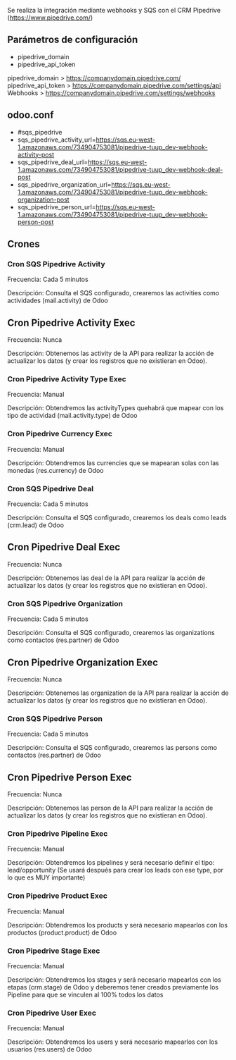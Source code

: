 Se realiza la integración mediante webhooks y SQS con el CRM Pipedrive (https://www.pipedrive.com/)

## Parámetros de configuración
- pipedrive_domain
- pipedrive_api_token

pipedrive_domain > https://companydomain.pipedrive.com/
pipedrive_api_token > https://companydomain.pipedrive.com/settings/api
Webhooks > https://companydomain.pipedrive.com/settings/webhooks

## odoo.conf
- #sqs_pipedrive
- sqs_pipedrive_activity_url=https://sqs.eu-west-1.amazonaws.com/734904753081/pipedrive-tuup_dev-webhook-activity-post
- sqs_pipedrive_deal_url=https://sqs.eu-west-1.amazonaws.com/734904753081/pipedrive-tuup_dev-webhook-deal-post
- sqs_pipedrive_organization_url=https://sqs.eu-west-1.amazonaws.com/734904753081/pipedrive-tuup_dev-webhook-organization-post
- sqs_pipedrive_person_url=https://sqs.eu-west-1.amazonaws.com/734904753081/pipedrive-tuup_dev-webhook-person-post

## Crones

### Cron SQS Pipedrive Activity
Frecuencia: Cada 5 minutos

Descripción: Consulta el SQS configurado, crearemos las activities como actividades (mail.activity) de Odoo

## Cron Pipedrive Activity Exec
Frecuencia: Nunca

Descripción: Obtenemos las activity de la API para realizar la acción de actualizar los datos (y crear los registros que no existieran en Odoo).

### Cron Pipedrive Activity Type Exec
Frecuencia: Manual

Descripción: Obtendremos las activityTypes quehabrá que mapear con los tipo de actividad (mail.activity.type) de Odoo

### Cron Pipedrive Currency Exec
Frecuencia: Manual

Descripción: Obtendremos las currencies que se mapearan solas con las monedas (res.currency) de Odoo

### Cron SQS Pipedrive Deal
Frecuencia: Cada 5 minutos

Descripción: Consulta el SQS configurado, crearemos los deals como leads (crm.lead) de Odoo

## Cron Pipedrive Deal Exec
Frecuencia: Nunca

Descripción: Obtenemos las deal de la API para realizar la acción de actualizar los datos (y crear los registros que no existieran en Odoo).

### Cron SQS Pipedrive Organization
Frecuencia: Cada 5 minutos

Descripción: Consulta el SQS configurado, crearemos las organizations como contactos (res.partner) de Odoo

## Cron Pipedrive Organization Exec
Frecuencia: Nunca

Descripción: Obtenemos las organization de la API para realizar la acción de actualizar los datos (y crear los registros que no existieran en Odoo).

### Cron SQS Pipedrive Person
Frecuencia: Cada 5 minutos

Descripción: Consulta el SQS configurado, crearemos las persons como contactos (res.partner) de Odoo

## Cron Pipedrive Person Exec
Frecuencia: Nunca

Descripción: Obtenemos las person de la API para realizar la acción de actualizar los datos (y crear los registros que no existieran en Odoo).

### Cron Pipedrive Pipeline Exec
Frecuencia: Manual

Descripción: Obtendremos los pipelines y será necesario definir el tipo: lead/opportunity (Se usará después para crear los leads con ese type, por lo que es MUY importante)

### Cron Pipedrive Product Exec
Frecuencia: Manual

Descripción: Obtendremos los products y será necesario mapearlos con los productos (product.product) de Odoo

### Cron Pipedrive Stage Exec
Frecuencia: Manual

Descripción: Obtendremos los stages y será necesario mapearlos con los etapas (crm.stage) de Odoo y deberemos tener creados previamente los Pipeline para que se vinculen al 100% todos los datos

### Cron Pipedrive User Exec
Frecuencia: Manual

Descripción: Obtendremos los users y será necesario mapearlos con los usuarios (res.users) de Odoo
